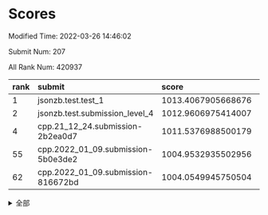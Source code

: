 # Scores

Modified Time: 2022-03-26 14:46:02

Submit Num: 207

All Rank Num: 420937

| rank |               submit               |       score        |       sigma        | pk_num |
| :--- | :--------------------------------- | :----------------- | :----------------- | :----- |
| 1    | jsonzb.test.test_1                 | 1013.4067905668676 | 0.8260310630944419 | 8135   |
| 2    | jsonzb.test.submission_level_4     | 1012.9606975414007 | 0.7883437541068853 | 8133   |
| 4    | cpp.21_12_24.submission-2b2ea0d7   | 1011.5376988500179 | 0.7893822945317561 | 8133   |
| 55   | cpp.2022_01_09.submission-5b0e3de2 | 1004.9532935502956 | 0.710642417356533  | 8131   |
| 62   | cpp.2022_01_09.submission-816672bd | 1004.0549945750504 | 0.7130464770587638 | 8134   |


<details>
<summary>全部</summary>

| rank |                 submit                 |       score        |       sigma        | pk_num |
| :--- | :------------------------------------- | :----------------- | :----------------- | :----- |
| 1    | jsonzb.test.test_1                     | 1013.4067905668676 | 0.8260310630944419 | 8135   |
| 2    | jsonzb.test.submission_level_4         | 1012.9606975414007 | 0.7883437541068853 | 8133   |
| 3    | gobigger.level_3.submission_level_3_16 | 1012.0791439842563 | 0.7669873141006733 | 8134   |
| 4    | cpp.21_12_24.submission-2b2ea0d7       | 1011.5376988500179 | 0.7893822945317561 | 8133   |
| 5    | gobigger.level_3.submission_level_3_2  | 1011.4907273789064 | 0.7938956677608527 | 8138   |
| 6    | gobigger.level_3.submission_level_3_1  | 1011.3204909633845 | 0.7963724654528421 | 8136   |
| 7    | gobigger.level_3.submission_level_3_36 | 1011.2854353138072 | 0.7677922702935623 | 8129   |
| 8    | gobigger.level_3.submission_level_3_7  | 1011.0600273412653 | 0.7748462004903709 | 8139   |
| 9    | gobigger.level_3.submission_level_3_30 | 1011.0593388969082 | 0.7990186554183558 | 8135   |
| 10   | gobigger.level_3.submission_level_3_11 | 1010.9923043370638 | 0.7672642449211342 | 8136   |
| 11   | gobigger.level_3.submission_level_3_48 | 1010.9247495570671 | 0.7629411885119439 | 8135   |
| 12   | gobigger.level_3.submission_level_3_18 | 1010.9051174263774 | 0.7687188402828404 | 8131   |
| 13   | gobigger.level_3.submission_level_3_44 | 1010.7754278486732 | 0.7761141331770938 | 8137   |
| 14   | gobigger.level_3.submission_level_3_40 | 1010.7437199974939 | 0.7793738884683917 | 8134   |
| 15   | gobigger.level_3.submission_level_3_24 | 1010.6801220058281 | 0.7596979035138344 | 8136   |
| 16   | gobigger.level_3.submission_level_3_42 | 1010.6314465274361 | 0.7813103946646113 | 8135   |
| 17   | gobigger.level_3.submission_level_3_23 | 1010.5659834356926 | 0.7534852957162659 | 8136   |
| 18   | gobigger.level_3.submission_level_3_5  | 1010.5622441474493 | 0.7514344842171168 | 8136   |
| 19   | gobigger.level_3.submission_level_3_29 | 1010.5017488607333 | 0.7816221849476312 | 8136   |
| 20   | gobigger.level_3.submission_level_3_49 | 1010.49497933646   | 0.7720291972971383 | 8133   |
| 21   | gobigger.level_3.submission_level_3_31 | 1010.4807505475898 | 0.7575111723391524 | 8133   |
| 22   | gobigger.level_3.submission_level_3_3  | 1010.3559511296972 | 0.7734044347371669 | 8129   |
| 23   | gobigger.level_3.submission_level_3_26 | 1010.295744537253  | 0.7736635410169537 | 8133   |
| 24   | gobigger.level_3.submission_level_3_25 | 1010.2174287637456 | 0.7589577720815227 | 8133   |
| 25   | gobigger.level_3.submission_level_3_46 | 1010.1844996976281 | 0.759317213903975  | 8129   |
| 26   | gobigger.level_3.submission_level_3_41 | 1010.1689461770092 | 0.7460853490455019 | 8134   |
| 27   | gobigger.level_3.submission_level_3_20 | 1010.013254951967  | 0.7556756879199034 | 8131   |
| 28   | gobigger.level_3.submission_level_3_8  | 1009.9916284241627 | 0.7712887301685739 | 8140   |
| 29   | gobigger.level_3.submission_level_3_0  | 1009.9804914641047 | 0.7583515534865934 | 8141   |
| 30   | gobigger.level_3.submission_level_3_38 | 1009.979571704185  | 0.782009399328814  | 8140   |
| 31   | gobigger.level_3.submission_level_3_12 | 1009.9424924810548 | 0.78288128400744   | 8129   |
| 32   | gobigger.level_3.submission_level_3_19 | 1009.9119959766564 | 0.7757943864531223 | 8131   |
| 33   | gobigger.level_3.submission_level_3_4  | 1009.7174334730122 | 0.7685917143194854 | 8133   |
| 34   | gobigger.level_3.submission_level_3_39 | 1009.6483522424754 | 0.7373992035209059 | 8133   |
| 35   | gobigger.level_3.submission_level_3_27 | 1009.4339067398574 | 0.7599830572352617 | 8138   |
| 36   | gobigger.level_3.submission_level_3_43 | 1009.4282256828429 | 0.7519858513818215 | 8137   |
| 37   | gobigger.level_3.submission_level_3_35 | 1009.3808501844277 | 0.755074228304912  | 8135   |
| 38   | gobigger.level_3.submission_level_3_33 | 1009.3725842669762 | 0.7459705510674836 | 8140   |
| 39   | gobigger.level_3.submission_level_3_15 | 1009.3498825591653 | 0.7583154208840032 | 8132   |
| 40   | gobigger.level_3.submission_level_3_14 | 1009.301130638721  | 0.767476928414575  | 8136   |
| 41   | gobigger.level_3.submission_level_3_28 | 1009.2151699593188 | 0.7532748808805931 | 8133   |
| 42   | gobigger.level_3.submission_level_3_9  | 1009.1926172006105 | 0.7689797944508349 | 8132   |
| 43   | gobigger.level_3.submission_level_3_10 | 1009.179374279795  | 0.7442465716487885 | 8133   |
| 44   | gobigger.level_3.submission_level_3_6  | 1009.1696844756693 | 0.7503151017374116 | 8136   |
| 45   | gobigger.level_3.submission_level_3_22 | 1009.1655833621298 | 0.7455677885453632 | 8131   |
| 46   | gobigger.level_3.submission_level_3_13 | 1009.0457050784843 | 0.7671094226679874 | 8138   |
| 47   | gobigger.level_3.submission_level_3_21 | 1009.0388960475799 | 0.7349218664627762 | 8136   |
| 48   | gobigger.level_3.submission_level_3_17 | 1008.8770819308673 | 0.7352332231740086 | 8135   |
| 49   | gobigger.level_3.submission_level_3_34 | 1008.7583844107    | 0.7483435843586238 | 8132   |
| 50   | gobigger.level_3.submission_level_3_37 | 1008.7390843705424 | 0.7669028572268433 | 8135   |
| 51   | gobigger.level_3.submission_level_3_47 | 1008.6438170934805 | 0.7573497296259037 | 8133   |
| 52   | gobigger.level_3.submission_level_3_32 | 1008.5037851747467 | 0.7555402645127913 | 8132   |
| 53   | gobigger.level_3.submission_level_3_45 | 1008.225237307646  | 0.7412471092749887 | 8135   |
| 54   | gobigger.level_1.submission_level_1_7  | 1005.1530586143765 | 0.7305230482094196 | 8136   |
| 55   | cpp.2022_01_09.submission-5b0e3de2     | 1004.9532935502956 | 0.710642417356533  | 8131   |
| 56   | gobigger.level_1.submission_level_1_47 | 1004.5060379105842 | 0.7254112978075905 | 8133   |
| 57   | gobigger.level_1.submission_level_1_18 | 1004.2406987952928 | 0.7209510012826195 | 8130   |
| 58   | gobigger.level_1.submission_level_1_16 | 1004.2144538963918 | 0.7210188221378662 | 8131   |
| 59   | gobigger.level_1.submission_level_1_5  | 1004.1089219965032 | 0.7263340467156012 | 8131   |
| 60   | gobigger.level_1.submission_level_1_2  | 1004.0742415466449 | 0.711092917318482  | 8133   |
| 61   | gobigger.level_1.submission_level_1_33 | 1004.0646585562965 | 0.7114729089517386 | 8132   |
| 62   | cpp.2022_01_09.submission-816672bd     | 1004.0549945750504 | 0.7130464770587638 | 8134   |
| 63   | gobigger.level_1.submission_level_1_17 | 1003.8437186667935 | 0.6992291986686789 | 8130   |
| 64   | gobigger.level_1.submission_level_1_19 | 1003.7582878981672 | 0.7358357462933585 | 8130   |
| 65   | gobigger.level_1.submission_level_1_29 | 1003.756724762034  | 0.729335157049213  | 8129   |
| 66   | gobigger.level_1.submission_level_1_34 | 1003.664224663983  | 0.7098413847054288 | 8135   |
| 67   | gobigger.level_1.submission_level_1_3  | 1003.6543238748886 | 0.7155762971266099 | 8131   |
| 68   | gobigger.level_1.submission_level_1_43 | 1003.603538986303  | 0.7139589509177926 | 8136   |
| 69   | gobigger.level_1.submission_level_1_35 | 1003.5927893288488 | 0.7191065485527489 | 8136   |
| 70   | gobigger.level_1.submission_level_1_22 | 1003.583552362152  | 0.7096470991459779 | 8128   |
| 71   | gobigger.level_1.submission_level_1_28 | 1003.5361272884223 | 0.7176694334084479 | 8129   |
| 72   | gobigger.level_1.submission_level_1_49 | 1003.4900645851056 | 0.7191232166414198 | 8135   |
| 73   | gobigger.level_1.submission_level_1_20 | 1003.4724533952307 | 0.7166294284445837 | 8136   |
| 74   | gobigger.level_1.submission_level_1_8  | 1003.4549577752704 | 0.7214780444008648 | 8136   |
| 75   | gobigger.level_1.submission_level_1_27 | 1003.4092547834136 | 0.7253028216316225 | 8132   |
| 76   | gobigger.level_1.submission_level_1_37 | 1003.3861022543323 | 0.7098243504843363 | 8135   |
| 77   | gobigger.level_1.submission_level_1_41 | 1003.3287670758855 | 0.7095300099873076 | 8135   |
| 78   | gobigger.level_1.submission_level_1_39 | 1003.3061148394625 | 0.7091148639087804 | 8135   |
| 79   | gobigger.level_1.submission_level_1_1  | 1003.2836402684591 | 0.7184951351576799 | 8135   |
| 80   | gobigger.level_1.submission_level_1_14 | 1003.2671747354016 | 0.7201413980955343 | 8139   |
| 81   | gobigger.level_1.submission_level_1_30 | 1003.2249222762174 | 0.7158691238493988 | 8136   |
| 82   | gobigger.level_1.submission_level_1_15 | 1003.2247176476078 | 0.704891969855563  | 8134   |
| 83   | gobigger.level_1.submission_level_1_6  | 1003.1849240905922 | 0.706569705376899  | 8136   |
| 84   | gobigger.level_1.submission_level_1_23 | 1003.1414228289906 | 0.719402738809343  | 8139   |
| 85   | gobigger.level_1.submission_level_1_46 | 1003.0675908038763 | 0.7108501767673348 | 8134   |
| 86   | gobigger.level_1.submission_level_1_44 | 1003.0513537164616 | 0.7200019419773785 | 8135   |
| 87   | gobigger.level_1.submission_level_1_13 | 1003.0493276616813 | 0.720559215658272  | 8142   |
| 88   | gobigger.level_1.submission_level_1_42 | 1003.0364623356601 | 0.7073353263550983 | 8133   |
| 89   | gobigger.level_1.submission_level_1_25 | 1003.0131977612824 | 0.7169553340199629 | 8130   |
| 90   | gobigger.level_1.submission_level_1_40 | 1002.9292351643181 | 0.7109939252886184 | 8130   |
| 91   | gobigger.level_1.submission_level_1_38 | 1002.925971915531  | 0.7187960342720635 | 8135   |
| 92   | gobigger.level_1.submission_level_1_26 | 1002.9158470414759 | 0.7104199721213952 | 8129   |
| 93   | gobigger.level_1.submission_level_1_31 | 1002.8303289421478 | 0.7331066305718892 | 8130   |
| 94   | gobigger.level_1.submission_level_1_12 | 1002.822369398432  | 0.7149090275606439 | 8133   |
| 95   | gobigger.level_1.submission_level_1_48 | 1002.8021562747308 | 0.724312775472353  | 8134   |
| 96   | gobigger.level_1.submission_level_1_21 | 1002.7314962501544 | 0.7188914371482152 | 8138   |
| 97   | gobigger.level_1.submission_level_1_11 | 1002.7299807410774 | 0.7048670485388704 | 8132   |
| 98   | gobigger.level_1.submission_level_1_45 | 1002.6631068414749 | 0.7092121534704945 | 8131   |
| 99   | gobigger.level_1.submission_level_1_24 | 1002.6466179365983 | 0.7096798484972502 | 8136   |
| 100  | gobigger.level_1.submission_level_1_0  | 1002.549696066354  | 0.7109822864322093 | 8135   |
| 101  | gobigger.level_1.submission_level_1_9  | 1002.3068695315354 | 0.7147405102986736 | 8132   |
| 102  | gobigger.level_1.submission_level_1_10 | 1002.2393639414876 | 0.7143729812394181 | 8131   |
| 103  | gobigger.level_1.submission_level_1_4  | 1002.0975662646056 | 0.7058051634605028 | 8138   |
| 104  | gobigger.level_1.submission_level_1_36 | 1002.0560642420882 | 0.7139600498638222 | 8131   |
| 105  | gobigger.level_1.submission_level_1_32 | 1001.6988306697539 | 0.7117295027595374 | 8136   |
| 106  | gobigger.random.submission_random_10   | 997.8190919877517  | 0.7108236326889162 | 8131   |
| 107  | gobigger.random.submission_random_33   | 997.3402151405132  | 0.7018502991419857 | 8129   |
| 108  | gobigger.random.submission_random_15   | 997.190026083838   | 0.7147452484727972 | 8133   |
| 109  | gobigger.random.submission_random_27   | 996.9136159195469  | 0.7104047834654387 | 8132   |
| 110  | gobigger.random.submission_random_24   | 996.8553239459977  | 0.7018021221301456 | 8133   |
| 111  | gobigger.random.submission_random_38   | 996.8543287210105  | 0.708938479932064  | 8139   |
| 112  | gobigger.random.submission_random_26   | 996.853635317766   | 0.6966347883528649 | 8141   |
| 113  | gobigger.random.submission_random_47   | 996.7963219497885  | 0.7210073843144766 | 8133   |
| 114  | gobigger.random.submission_random_20   | 996.7046451465762  | 0.702743838247385  | 8134   |
| 115  | gobigger.random.submission_random_35   | 996.6494472571296  | 0.7091323742215271 | 8137   |
| 116  | gobigger.random.submission_random_2    | 996.6140621968124  | 0.7027792426013105 | 8128   |
| 117  | gobigger.random.submission_random_21   | 996.5645749213834  | 0.7078336807025238 | 8132   |
| 118  | gobigger.random.submission_random_3    | 996.4966884107141  | 0.6981285759746017 | 8135   |
| 119  | gobigger.random.submission_random_41   | 996.4954699608343  | 0.7061277414386086 | 8138   |
| 120  | gobigger.random.submission_random_44   | 996.4697357859636  | 0.6977237570130647 | 8135   |
| 121  | gobigger.random.submission_random_5    | 996.4214931212251  | 0.7162215942458754 | 8134   |
| 122  | gobigger.random.submission_random_14   | 996.4133067199062  | 0.7083627757039344 | 8139   |
| 123  | gobigger.random.submission_random_1    | 996.3605420045408  | 0.7082145962887355 | 8135   |
| 124  | gobigger.random.submission_random_19   | 996.3061240752842  | 0.704162749666401  | 8134   |
| 125  | gobigger.random.submission_random_17   | 996.2916593835002  | 0.6968364234501901 | 8133   |
| 126  | gobigger.random.submission_random_45   | 996.2296862310017  | 0.7036079295128133 | 8135   |
| 127  | gobigger.random.submission_random_13   | 996.0783031799753  | 0.6986471277728641 | 8136   |
| 128  | gobigger.random.submission_random_30   | 996.0569054774851  | 0.7050599569533125 | 8131   |
| 129  | gobigger.random.submission_random_0    | 996.0103728238498  | 0.7170559120309479 | 8134   |
| 130  | gobigger.random.submission_random_12   | 996.0003186651846  | 0.7147077682874226 | 8135   |
| 131  | gobigger.random.submission_random_31   | 995.983187222609   | 0.7065985997476115 | 8132   |
| 132  | gobigger.random.submission_random_43   | 995.9499822726161  | 0.6981067595133458 | 8131   |
| 133  | gobigger.random.submission_random_6    | 995.9410856496827  | 0.7250057044110725 | 8133   |
| 134  | gobigger.random.submission_random_28   | 995.8495683835384  | 0.7049933843310773 | 8132   |
| 135  | gobigger.random.submission_random_25   | 995.8407539752625  | 0.7115382966799906 | 8137   |
| 136  | gobigger.random.submission_random_32   | 995.8197904058692  | 0.7061942190935732 | 8132   |
| 137  | gobigger.random.submission_random_7    | 995.8163794500102  | 0.7042817791564844 | 8138   |
| 138  | gobigger.random.submission_random_36   | 995.7752585237038  | 0.7202976493768554 | 8137   |
| 139  | gobigger.random.submission_random_29   | 995.7344132362332  | 0.7006877703863852 | 8135   |
| 140  | gobigger.random.submission_random_42   | 995.6731443482573  | 0.7119607418902771 | 8132   |
| 141  | gobigger.random.submission_random_16   | 995.6343847224213  | 0.7111046125750033 | 8137   |
| 142  | gobigger.random.submission_random_46   | 995.6323374385629  | 0.7139108903278867 | 8123   |
| 143  | gobigger.random.submission_random_40   | 995.6219475362182  | 0.7197441424866038 | 8137   |
| 144  | gobigger.random.submission_random_18   | 995.611294082056   | 0.7197518076073226 | 8131   |
| 145  | gobigger.random.submission_random_22   | 995.5826167107417  | 0.7246660964931014 | 8134   |
| 146  | gobigger.random.submission_random_23   | 995.339086988377   | 0.7026797096681845 | 8132   |
| 147  | gobigger.random.submission_random_48   | 995.2626395222194  | 0.6985585386374703 | 8138   |
| 148  | gobigger.random.submission_random_4    | 995.2183728747627  | 0.703995646229476  | 8139   |
| 149  | gobigger.random.submission_random_9    | 995.0448795831905  | 0.7148448730292707 | 8132   |
| 150  | gobigger.random.submission_random_37   | 994.8945994076832  | 0.7075983890438408 | 8130   |
| 151  | gobigger.random.submission_random_8    | 994.7560101170743  | 0.7060491761999304 | 8139   |
| 152  | gobigger.random.submission_random_34   | 994.7286862288166  | 0.7188142028651888 | 8131   |
| 153  | gobigger.random.submission_random_11   | 994.6719545230767  | 0.7215501374226224 | 8135   |
| 154  | gobigger.random.submission_random_39   | 994.3994791202285  | 0.7308468372330769 | 8137   |
| 155  | gobigger.level_2.submission_level_2_43 | 994.214706313807   | 0.7362158931399744 | 8140   |
| 156  | gobigger.level_2.submission_level_2_17 | 994.1836363833366  | 0.7286408211483225 | 8132   |
| 157  | gobigger.random.submission_random_49   | 994.0963659239568  | 0.7080830823400928 | 8132   |
| 158  | gobigger.level_2.submission_level_2_18 | 993.8486575130623  | 0.7337201632190141 | 8135   |
| 159  | gobigger.level_2.submission_level_2_10 | 993.8141472286621  | 0.7246767810688736 | 8131   |
| 160  | gobigger.level_2.submission_level_2_36 | 993.747208498964   | 0.715996356310217  | 8131   |
| 161  | gobigger.level_2.submission_level_2_15 | 993.6669134057065  | 0.746333654037334  | 8133   |
| 162  | gobigger.level_2.submission_level_2_47 | 993.534650693743   | 0.7289393989790769 | 8136   |
| 163  | gobigger.level_2.submission_level_2_23 | 993.2403973831689  | 0.746897433478372  | 8135   |
| 164  | gobigger.level_2.submission_level_2_9  | 993.1602660783101  | 0.737751053996857  | 8138   |
| 165  | gobigger.level_2.submission_level_2_8  | 993.0136321606545  | 0.7322755434590683 | 8137   |
| 166  | gobigger.level_2.submission_level_2_12 | 992.837889381895   | 0.727661239731702  | 8138   |
| 167  | gobigger.level_2.submission_level_2_1  | 992.8237503920827  | 0.7331037494796477 | 8133   |
| 168  | gobigger.level_2.submission_level_2_0  | 992.8139592840755  | 0.7407263101907768 | 8136   |
| 169  | gobigger.level_2.submission_level_2_34 | 992.7173308491081  | 0.7596109200374984 | 8135   |
| 170  | gobigger.level_2.submission_level_2_5  | 992.6726223487021  | 0.7492851285264936 | 8133   |
| 171  | gobigger.level_2.submission_level_2_37 | 992.6613085252551  | 0.7373154916256782 | 8135   |
| 172  | gobigger.level_2.submission_level_2_44 | 992.6207423804975  | 0.7327075494145826 | 8134   |
| 173  | gobigger.level_2.submission_level_2_6  | 992.5129002888341  | 0.7240023697440859 | 8138   |
| 174  | gobigger.level_2.submission_level_2_40 | 992.4833365333503  | 0.7356671023617755 | 8131   |
| 175  | gobigger.level_2.submission_level_2_4  | 992.40794719604    | 0.7397391772487395 | 8124   |
| 176  | gobigger.level_2.submission_level_2_45 | 992.3411481222537  | 0.7481308048941585 | 8132   |
| 177  | gobigger.level_2.submission_level_2_28 | 992.334285116651   | 0.7514842187521232 | 8134   |
| 178  | gobigger.level_2.submission_level_2_13 | 992.2841567809693  | 0.7550488616170615 | 8134   |
| 179  | gobigger.level_2.submission_level_2_39 | 992.1775524523675  | 0.7445487853125068 | 8132   |
| 180  | gobigger.level_2.submission_level_2_7  | 992.1722994240779  | 0.7444049161798854 | 8137   |
| 181  | gobigger.level_2.submission_level_2_46 | 992.142530510081   | 0.7409479465131446 | 8129   |
| 182  | gobigger.level_2.submission_level_2_41 | 992.1300698430242  | 0.7610550739246961 | 8139   |
| 183  | gobigger.level_2.submission_level_2_38 | 992.0766018331742  | 0.7437010819668878 | 8131   |
| 184  | gobigger.level_2.submission_level_2_22 | 992.0717841880038  | 0.740127741178319  | 8139   |
| 185  | gobigger.level_2.submission_level_2_26 | 992.0397352728411  | 0.7374626096945722 | 8138   |
| 186  | gobigger.level_2.submission_level_2_27 | 991.9958094612184  | 0.7499061866557342 | 8132   |
| 187  | gobigger.level_2.submission_level_2_35 | 991.8680140831239  | 0.7485995034111101 | 8131   |
| 188  | gobigger.level_2.submission_level_2_21 | 991.7737463119846  | 0.7496897927370847 | 8136   |
| 189  | gobigger.level_2.submission_level_2_24 | 991.7479887362877  | 0.7654639444972863 | 8135   |
| 190  | gobigger.level_2.submission_level_2_30 | 991.6966242260961  | 0.7479531127251082 | 8131   |
| 191  | gobigger.level_2.submission_level_2_29 | 991.6524735086078  | 0.7564923613828376 | 8134   |
| 192  | gobigger.level_2.submission_level_2_3  | 991.6488553398567  | 0.7363405305137526 | 8134   |
| 193  | gobigger.level_2.submission_level_2_11 | 991.5464011634513  | 0.7598126842672864 | 8140   |
| 194  | gobigger.level_2.submission_level_2_31 | 991.4896634474464  | 0.7534555276672867 | 8137   |
| 195  | gobigger.level_2.submission_level_2_2  | 991.4547621369265  | 0.7765913823043911 | 8133   |
| 196  | gobigger.level_2.submission_level_2_49 | 991.3156720853776  | 0.7556716097448124 | 8135   |
| 197  | gobigger.level_2.submission_level_2_48 | 991.3015425773118  | 0.7562148132123974 | 8133   |
| 198  | gobigger.level_2.submission_level_2_20 | 991.2608073370641  | 0.7550991303016861 | 8137   |
| 199  | gobigger.level_2.submission_level_2_42 | 991.2476883260999  | 0.7461958507178624 | 8136   |
| 200  | gobigger.level_2.submission_level_2_19 | 991.241684009259   | 0.7426627248191249 | 8131   |
| 201  | gobigger.level_2.submission_level_2_14 | 991.1354661380175  | 0.7503115268627875 | 8134   |
| 202  | gobigger.level_2.submission_level_2_25 | 990.9034359267666  | 0.765534779318435  | 8134   |
| 203  | gobigger.level_2.submission_level_2_32 | 990.5950481157327  | 0.7473184604602818 | 8131   |
| 204  | gobigger.level_2.submission_level_2_16 | 990.4643640551363  | 0.7605856835881953 | 8135   |
| 205  | gobigger.level_2.submission_level_2_33 | 989.6852561684618  | 0.7688358056480253 | 8138   |
| 206  | gobigger.none.submission_none_0        | 977.4381643642682  | 1.3445060953294181 | 8131   |
| 207  | gobigger.none.submission_none_1        | 977.017059918134   | 1.4876552235027183 | 8133   |

</details>
